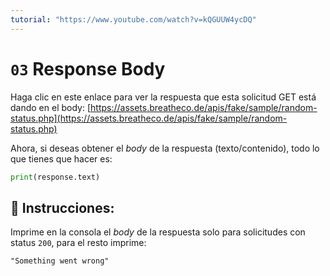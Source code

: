 ```yaml
---
tutorial: "https://www.youtube.com/watch?v=kQGUUW4ycDQ"
---
```


# `03` Response Body

Haga clic en este enlace para ver la respuesta que esta solicitud GET está dando en el body:
[https://assets.breatheco.de/apis/fake/sample/random-status.php](https://assets.breatheco.de/apis/fake/sample/random-status.php)

Ahora, si deseas obtener el *body* de la respuesta (texto/contenido), todo lo que tienes que hacer es:

```py
print(response.text) 
```

## 📝 Instrucciones:

Imprime en la consola el *body* de la respuesta solo para solicitudes con status `200`, para el resto imprime:

```text
"Something went wrong"
```